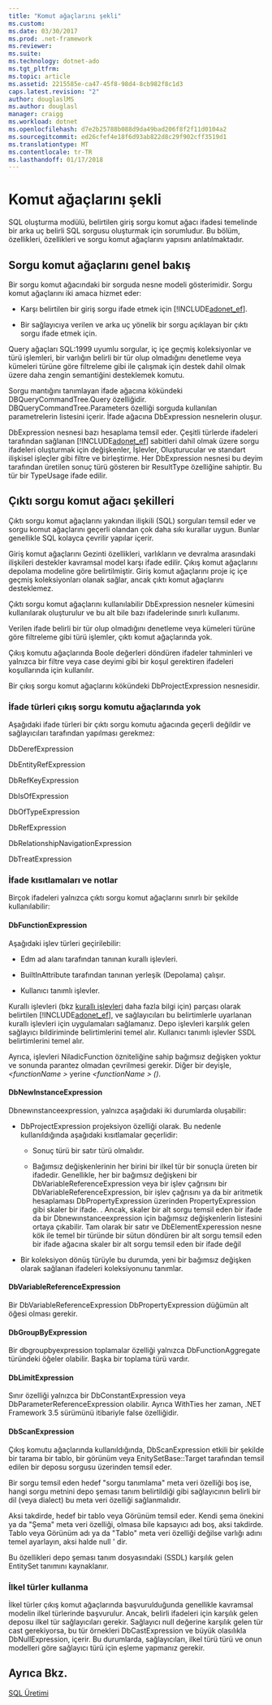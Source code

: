 ```yaml
---
title: "Komut ağaçlarını şekli"
ms.custom: 
ms.date: 03/30/2017
ms.prod: .net-framework
ms.reviewer: 
ms.suite: 
ms.technology: dotnet-ado
ms.tgt_pltfrm: 
ms.topic: article
ms.assetid: 2215585e-ca47-45f8-98d4-8cb982f8c1d3
caps.latest.revision: "2"
author: douglaslMS
ms.author: douglasl
manager: craigg
ms.workload: dotnet
ms.openlocfilehash: d7e2b25788b088d9da49bad206f8f2f11d0104a2
ms.sourcegitcommit: ed26cfef4e18f6d93ab822d8c29f902cff3519d1
ms.translationtype: MT
ms.contentlocale: tr-TR
ms.lasthandoff: 01/17/2018
---
```

# <a name="the-shape-of-the-command-trees"></a>Komut ağaçlarını şekli
SQL oluşturma modülü, belirtilen giriş sorgu komut ağacı ifadesi temelinde bir arka uç belirli SQL sorgusu oluşturmak için sorumludur. Bu bölüm, özellikleri, özellikleri ve sorgu komut ağaçlarını yapısını anlatılmaktadır.  
  
## <a name="query-command-trees-overview"></a>Sorgu komut ağaçlarını genel bakış  
 Bir sorgu komut ağacındaki bir sorguda nesne modeli gösterimidir. Sorgu komut ağaçlarını iki amaca hizmet eder:  
  
-   Karşı belirtilen bir giriş sorgu ifade etmek için [!INCLUDE[adonet_ef](../../../../../includes/adonet-ef-md.md)].  
  
-   Bir sağlayıcıya verilen ve arka uç yönelik bir sorgu açıklayan bir çıktı sorgu ifade etmek için.  
  
 Query ağaçları SQL:1999 uyumlu sorgular, iç içe geçmiş koleksiyonlar ve türü işlemleri, bir varlığın belirli bir tür olup olmadığını denetleme veya kümeleri türüne göre filtreleme gibi ile çalışmak için destek dahil olmak üzere daha zengin semantiğini desteklemek komutu.  
  
 Sorgu mantığını tanımlayan ifade ağacına kökündeki DBQueryCommandTree.Query özelliğidir. DBQueryCommandTree.Parameters özelliği sorguda kullanılan parametrelerin listesini içerir. İfade ağacına DbExpression nesnelerin oluşur.  
  
 DbExpression nesnesi bazı hesaplama temsil eder. Çeşitli türlerde ifadeleri tarafından sağlanan [!INCLUDE[adonet_ef](../../../../../includes/adonet-ef-md.md)] sabitleri dahil olmak üzere sorgu ifadeleri oluşturmak için değişkenler, İşlevler, Oluşturucular ve standart ilişkisel işleçler gibi filtre ve birleştirme. Her DbExpression nesnesi bu deyim tarafından üretilen sonuç türü gösteren bir ResultType özelliğine sahiptir. Bu tür bir TypeUsage ifade edilir.  
  
## <a name="shapes-of-the-output-query-command-tree"></a>Çıktı sorgu komut ağacı şekilleri  
 Çıktı sorgu komut ağaçlarını yakından ilişkili (SQL) sorguları temsil eder ve sorgu komut ağaçlarını geçerli olandan çok daha sıkı kurallar uygun. Bunlar genellikle SQL kolayca çevrilir yapılar içerir.  
  
 Giriş komut ağaçlarını Gezinti özellikleri, varlıkların ve devralma arasındaki ilişkileri destekler kavramsal model karşı ifade edilir. Çıkış komut ağaçlarını depolama modeline göre belirtilmiştir. Giriş komut ağaçlarını proje iç içe geçmiş koleksiyonları olanak sağlar, ancak çıktı komut ağaçlarını desteklemez.  
  
 Çıktı sorgu komut ağaçlarını kullanılabilir DbExpression nesneler kümesini kullanılarak oluşturulur ve bu alt bile bazı ifadelerinde sınırlı kullanımı.  
  
 Verilen ifade belirli bir tür olup olmadığını denetleme veya kümeleri türüne göre filtreleme gibi türü işlemler, çıktı komut ağaçlarında yok.  
  
 Çıkış komutu ağaçlarında Boole değerleri döndüren ifadeler tahminleri ve yalnızca bir filtre veya case deyimi gibi bir koşul gerektiren ifadeleri koşullarında için kullanılır.  
  
 Bir çıkış sorgu komut ağaçlarını kökündeki DbProjectExpression nesnesidir.  
  
### <a name="expression-types-not-present-in-output-query-command-trees"></a>İfade türleri çıkış sorgu komutu ağaçlarında yok  
 Aşağıdaki ifade türleri bir çıktı sorgu komutu ağacında geçerli değildir ve sağlayıcıları tarafından yapılması gerekmez:  
  
 DbDerefExpression  
  
 DbEntityRefExpression  
  
 DbRefKeyExpression  
  
 DbIsOfExpression  
  
 DbOfTypeExpression  
  
 DbRefExpression  
  
 DbRelationshipNavigationExpression  
  
 DbTreatExpression  
  
### <a name="expression-restrictions-and-notes"></a>İfade kısıtlamaları ve notlar  
 Birçok ifadeleri yalnızca çıktı sorgu komut ağaçlarını sınırlı bir şekilde kullanılabilir:  
  
#### <a name="dbfunctionexpression"></a>DbFunctionExpression  
 Aşağıdaki işlev türleri geçirilebilir:  
  
-   Edm ad alanı tarafından tanınan kurallı işlevleri.  
  
-   BuiltInAttribute tarafından tanınan yerleşik (Depolama) çalışır.  
  
-   Kullanıcı tanımlı işlevler.  
  
 Kurallı işlevleri (bkz [kurallı işlevleri](../../../../../docs/framework/data/adonet/ef/language-reference/canonical-functions.md) daha fazla bilgi için) parçası olarak belirtilen [!INCLUDE[adonet_ef](../../../../../includes/adonet-ef-md.md)], ve sağlayıcıları bu belirtimlerle uyarlanan kurallı işlevleri için uygulamaları sağlamanız. Depo işlevleri karşılık gelen sağlayıcı bildiriminde belirtimlerini temel alır. Kullanıcı tanımlı işlevler SSDL belirtimlerini temel alır.  
  
 Ayrıca, işlevleri NiladicFunction özniteliğine sahip bağımsız değişken yoktur ve sonunda parantez olmadan çevrilmesi gerekir.  Diğer bir deyişle,  *\<functionName >* yerine  *\<functionName > ()*.  
  
#### <a name="dbnewinstanceexpression"></a>DbNewInstanceExpression  
 Dbnewınstanceexpression, yalnızca aşağıdaki iki durumlarda oluşabilir:  
  
-   DbProjectExpression projeksiyon özelliği olarak.  Bu nedenle kullanıldığında aşağıdaki kısıtlamalar geçerlidir:  
  
    -   Sonuç türü bir satır türü olmalıdır.  
  
    -   Bağımsız değişkenlerinin her birini bir ilkel tür bir sonuçla üreten bir ifadedir. Genellikle, her bir bağımsız değişkeni bir DbVariableReferenceExpression veya bir işlev çağrısını bir DbVariableReferenceExpression, bir işlev çağrısını ya da bir aritmetik hesaplaması DbPropertyExpression üzerinden PropertyExpression gibi skaler bir ifade. . Ancak, skaler bir alt sorgu temsil eden bir ifade da bir Dbnewınstanceexpression için bağımsız değişkenlerin listesini ortaya çıkabilir. Tam olarak bir satır ve DbElementExperession nesne kök ile temel bir türünde bir sütun döndüren bir alt sorgu temsil eden bir ifade ağacına skaler bir alt sorgu temsil eden bir ifade değil  
  
-   Bir koleksiyon dönüş türüyle bu durumda, yeni bir bağımsız değişken olarak sağlanan ifadeleri koleksiyonunu tanımlar.  
  
#### <a name="dbvariablereferenceexpression"></a>DbVariableReferenceExpression  
 Bir DbVariableReferenceExpression DbPropertyExpression düğümün alt öğesi olması gerekir.  
  
#### <a name="dbgroupbyexpression"></a>DbGroupByExpression  
 Bir dbgroupbyexpression toplamalar özelliği yalnızca DbFunctionAggregate türündeki öğeler olabilir. Başka bir toplama türü vardır.  
  
#### <a name="dblimitexpression"></a>DbLimitExpression  
 Sınır özelliği yalnızca bir DbConstantExpression veya DbParameterReferenceExpression olabilir. Ayrıca WithTies her zaman, .NET Framework 3.5 sürümünü itibariyle false özelliğidir.  
  
#### <a name="dbscanexpression"></a>DbScanExpression  
 Çıkış komutu ağaçlarında kullanıldığında, DbScanExpression etkili bir şekilde bir tarama bir tablo, bir görünüm veya EnitySetBase::Target tarafından temsil edilen bir deposu sorgusu üzerinden temsil eder.  
  
 Bir sorgu temsil eden hedef "sorgu tanımlama" meta veri özelliği boş ise, hangi sorgu metnini depo şeması tanım belirtildiği gibi sağlayıcının belirli bir dil (veya dialect) bu meta veri özelliği sağlanmalıdır.  
  
 Aksi takdirde, hedef bir tablo veya Görünüm temsil eder. Kendi şema önekini ya da "Şema" meta veri özelliği, olmasa bile kapsayıcı adı boş, aksi takdirde.  Tablo veya Görünüm adı ya da "Tablo" meta veri özelliği değilse varlığı adını temel ayarlayın, aksi halde null ' dir.  
  
 Bu özellikleri depo şeması tanım dosyasındaki (SSDL) karşılık gelen EntitySet tanımını kaynaklanır.  
  
### <a name="using-primitive-types"></a>İlkel türler kullanma  
 İlkel türler çıkış komut ağaçlarında başvurulduğunda genellikle kavramsal modelin ilkel türlerinde başvurulur. Ancak, belirli ifadeleri için karşılık gelen deposu ilkel tür sağlayıcıları gerekir. Sağlayıcı null değerine karşılık gelen tür cast gerekiyorsa, bu tür örnekleri DbCastExpression ve büyük olasılıkla DbNullExpression, içerir. Bu durumlarda, sağlayıcıları, ilkel türü türü ve onun modelleri göre sağlayıcı türü için eşleme yapmanız gerekir.  
  
## <a name="see-also"></a>Ayrıca Bkz.  
 [SQL Üretimi](../../../../../docs/framework/data/adonet/ef/sql-generation.md)
